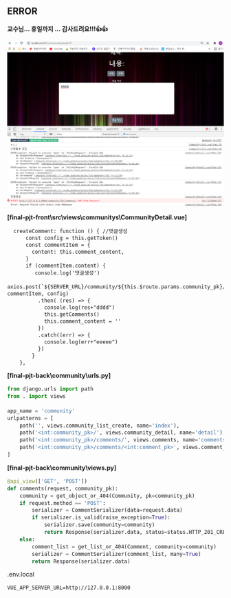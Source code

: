 ## ERROR

**교수님... 휴일까지 ... 감사드려요!!!👍👍**


![image-20210521183255394](README.assets/image-20210521183255394.png)

**[final-pjt-front\src\views\communitys\CommunityDetail.vue]**

```vue
  createComment: function () { //댓글생성
      const config = this.getToken()
      const commentItem = {
        content: this.comment_content,
      }
      if (commentItem.content) {
         console.log('댓글생성')
          axios.post(`${SERVER_URL}/community/${this.$route.params.community_pk}/comments/`, commentItem, config)
          .then( (res) => {
            console.log(res+"dddd")
            this.getComments()
            this.comment_content = ''
          })
          .catch((err) => {
            console.log(err+"eeeee")
          })
        }
    },
```

**[final-pjt-back\community\urls.py]**

```python
from django.urls import path
from . import views

app_name = 'community'
urlpatterns = [
    path('', views.community_list_create, name='index'),
    path('<int:community_pk>/', views.community_detail, name='detail'),
    path('<int:community_pk>/comments/', views.comments, name='comments'),
    path('<int:community_pk>/comments/<int:comment_pk>', views.comment_detail, name='comment_detail'),
]
```

**[final-pjt-back\community\views.py]**

```python
@api_view(['GET', 'POST'])
def comments(request, community_pk):
    community = get_object_or_404(Community, pk=community_pk)
    if request.method == 'POST':
        serializer = CommentSerializer(data=request.data)
        if serializer.is_valid(raise_exception=True):
            serializer.save(community=community)
            return Response(serializer.data, status=status.HTTP_201_CREATED)
    else:
        comment_list = get_list_or_404(Comment, community=community)
        serializer = CommentSerializer(comment_list, many=True)
        return Response(serializer.data)
```



.env.local

```
VUE_APP_SERVER_URL=http://127.0.0.1:8000
```

